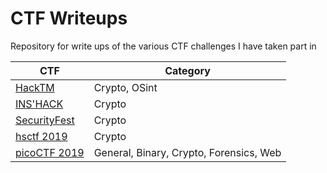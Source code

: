 # CTF Writeups

Repository for write ups of the various CTF challenges I have taken part in

| CTF  | Category |
| ------------- | ------------- |
| [HackTM](https://github.com/jack4818/CTF/tree/master/HackTM)  | Crypto, OSint |
| [INS'HACK](https://github.com/jack4818/CTF/tree/master/INS’HACK)  | Crypto |
| [SecurityFest](https://github.com/jack4818/CTF/tree/master/SecurityFest)  | Crypto  |
| [hsctf 2019](https://github.com/jack4818/CTF/tree/master/hsctf-2019/)  | Crypto  |
| [picoCTF 2019](https://github.com/jack4818/CTF/tree/master/picoCTF-2019)  | General, Binary, Crypto, Forensics, Web  |

